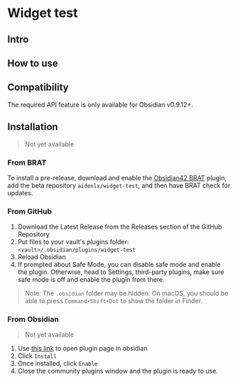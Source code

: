 # Widget test



## Intro

<!-- TODO -->

## How to use

<!-- TODO -->

## Compatibility

The required API feature is only available for Obsidian v0.9.12+.

## Installation

> Not yet available

### From BRAT

To install a pre-release, download and enable the [Obsidian42 BRAT](https://github.com/TfTHacker/obsidian42-brat) plugin, add the beta repository `aidenlx/widget-test`, and then have BRAT check for updates.

### From GitHub

1. Download the Latest Release from the Releases section of the GitHub Repository
2. Put files to your vault's plugins folder: `<vault>/.obsidian/plugins/widget-test`  
3. Reload Obsidian
4. If prompted about Safe Mode, you can disable safe mode and enable the plugin.
Otherwise, head to Settings, third-party plugins, make sure safe mode is off and
enable the plugin from there.

> Note: The `.obsidian` folder may be hidden. On macOS, you should be able to press `Command+Shift+Dot` to show the folder in Finder.

### From Obsidian

> Not yet available

1. Use [this link](https://obsidian.md/plugins?id=widget-test) to open plugin page in obsidian
2. Click `Install`
3. Once installed, click `Enable`
4. Close the community plugins window and the plugin is ready to use.
